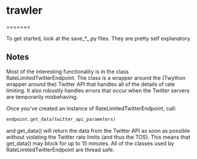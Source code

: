 # trawler
=======

To get started, look at the save_*_.py files. They are pretty self explanatory.

## Notes 

Most of the interesting functionality is in the class
RateLimitedTwitterEndpoint. The class is a wrapper around the (Twython
wrapper around the) Twitter API that handles all of the details of
rate limiting.  It also robustly handles errors that occur when the
Twitter servers are temporarily misbehaving.

Once you've created an instance of RateLimitedTwitterEndpoint, call:

````python
endpoint.get_data(twitter_api_parameters)
````

and get_data() will return the data from the Twitter API as soon as
possible without violating the Twitter rate limits (and thus the
TOS). This means that get_data() may block for up to 15 minutes.  All
of the classes used by RateLimitedTwitterEndpoint are thread safe.
